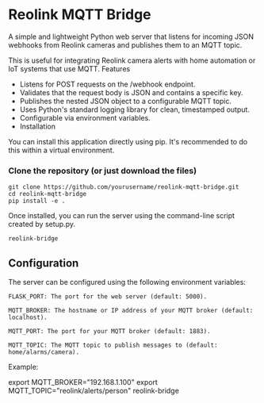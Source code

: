 # Reolink MQTT Bridge

A simple and lightweight Python web server that listens for incoming JSON webhooks from Reolink cameras and publishes them to an MQTT topic.

This is useful for integrating Reolink camera alerts with home automation or IoT systems that use MQTT.
Features

* Listens for POST requests on the /webhook endpoint.
* Validates that the request body is JSON and contains a specific key.
* Publishes the nested JSON object to a configurable MQTT topic.
* Uses Python's standard logging library for clean, timestamped output.
* Configurable via environment variables.
* Installation

You can install this application directly using pip. It's recommended to do this within a virtual environment.

### Clone the repository (or just download the files)
```
git clone https://github.com/yourusername/reolink-mqtt-bridge.git
cd reolink-mqtt-bridge
pip install -e .
```
Once installed, you can run the server using the command-line script created by setup.py.

```
reolink-bridge
```

## Configuration

The server can be configured using the following environment variables:

    FLASK_PORT: The port for the web server (default: 5000).

    MQTT_BROKER: The hostname or IP address of your MQTT broker (default: localhost).

    MQTT_PORT: The port for your MQTT broker (default: 1883).

    MQTT_TOPIC: The MQTT topic to publish messages to (default: home/alarms/camera).

Example:

export MQTT_BROKER="192.168.1.100"
export MQTT_TOPIC="reolink/alerts/person"
reolink-bridge

